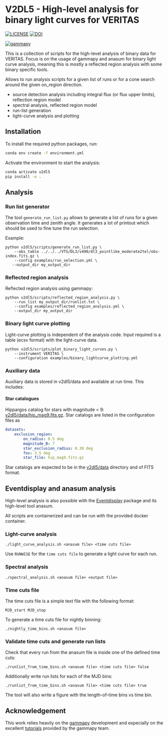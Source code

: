 # V2DL5 - High-level analysis for binary light curves for VERITAS

[![LICENSE](https://img.shields.io/badge/License-BSD_3--Clause-blue.svg)](https://github.com/GernotMaier/V2DL5-Binary-Analysis/blob/main/LICENSE)
[![DOI](https://zenodo.org/badge/673002313.svg)](https://zenodo.org/badge/latestdoi/673002313)

[![gammapy](https://img.shields.io/badge/powered%20by-gammapy-orange.svg?style=flat)](https://www.gammapy.org/)

This is a collection of scripts for the high-level analysis of binary data for VERITAS.
Focus is on the usage of gammapy and anasum for binary light curve analysis, meaning this is mostly a reflected region analysis with some binary specific tools.

Allows to run analysis scripts for a given list of runs or for a cone search around the given on\_region direction.

- source detection analysis including integral flux (or flux upper limits), reflection region model
- spectral analysis, reflected region model
- run-list generation
- light-curve analysis and plotting

## Installation

To install the required python packages, run:

```bash
conda env create -f environment.yml
```

Activate the environment to start the analysis:

```bash
conda activate v2dl5
pip install -e .
```

## Analysis

### Run list generator

The tool `generate_run_list.py` allows to generate a list of runs for a given observation time and zenith angle.
It generates a lot of printout which should be used to fine tune the run selection.

Example:

```console
python v2dl5/scripts/generate_run_list.py \
    --obs_table ../../../VTS/DL3/v490/dl3_pointlike_moderate2tel/obs-index.fits.gz \
    --config examples/run_selection.yml \
   --output_dir my_output_dir
```

### Reflected region analysis

Reflected region analysis using gammapy:

```console
python v2dl5/scripts/reflected_region_analysis.py \
    --run_list my_output_dir/runlist.txt \
    --config examples/reflected_region_analysis.yml \
    --output_dir my_output_dir
```

### Binary light curve plotting

Light-curve plotting is independent of the analysis code.
Input required is a table (ecsv format) with the light-curve data.

```console
python v2dl5/scripts/plot_binary_light_curves.py \
    --instrument VERITAS \
    --configuration examples/binary_lightcurve_plotting.yml
```

### Auxiliary data

Auxiliary data is stored in v2dl5/data and available at run time. This includes:

#### Star catalogues

Hippargos catalog for stars with magnitude < 9: [v2dl5/data/hip_mag9.fits.gz](v2dl5/data/hip_mag9.fits.gz).
Star catalogs are listed in the configuration files as

```yaml
datasets:
    exclusion_region:
        on_radius: 0.5 deg
        magnitude_B: 7
        star_exclusion_radius: 0.30 deg
        fov: 3.5 deg
        star_file: hip_mag9.fits.gz
```

Star catalogs are expected to be in the [v2dl5/data](v2dl5/data) directory and of FITS format.

## Eventdisplay and anasum analysis

High-level analysis is also possible with the [Eventdisplay](https://github.com/VERITAS-Observatory/EventDisplay_v4) package and its high-level tool anasum.

All scripts are containerized and can be run with the provided docker container.

### Light-curve analysis

```console
./light_curve_analysis.sh <anasum file> <time cuts file>
```

Use `RUNWISE` for the `time cuts file` to generate a light curve for each run.

### Spectral analysis

```console
./spectral_analysis.sh <anasum file> <output file>
```

### Time cuts file

The time cuts file is a simple text file with the following format:

```text
MJD_start MJD_stop
```

To generate a time cuts file for nightly binning:

```console
./nightly_time_bins.sh <anasum file>
```

### Validate time cuts and generate run lists

Check that every run from the anasum file is inside one of the defined time cuts:

```console
./runlist_from_time_bins.sh <anasum file> <time cuts file> false
```

Additionally write run lists for each of the MJD bins:

```console
./runlist_from_time_bins.sh <anasum file> <time cuts file> true
```

The tool will also write a figure with the length-of-time bins vs time bin.

## Acknowledgement

This work relies heavily on the [gammapy](https://gammapy.org/) development and especially on the excellent [tutorials](https://docs.gammapy.org/1.1/tutorials/index.html) provided by the gammapy team.
